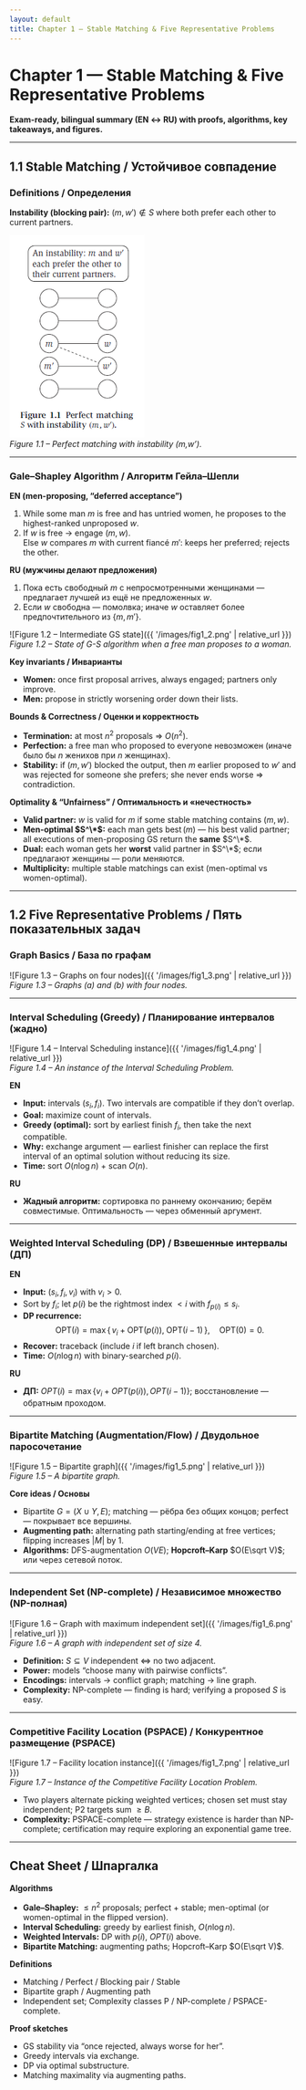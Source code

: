 ```yaml
---
layout: default
title: Chapter 1 — Stable Matching & Five Representative Problems
---
```


# Chapter 1 — Stable Matching & Five Representative Problems  
**Exam-ready, bilingual summary (EN ↔ RU) with proofs, algorithms, key takeaways, and figures.**

---

## 1.1 Stable Matching / Устойчивое совпадение

### Definitions / Определения

**Instability (blocking pair):** $(m,w')\notin S$ where both prefer each other to current partners.

![Figure 1.1 – Instability in matching](images/fig1_1.png)  
*Figure 1.1 – Perfect matching with instability (m,w’).*


---

### Gale–Shapley Algorithm / Алгоритм Гейла–Шепли

**EN (men-proposing, “deferred acceptance”)**
1. While some man $m$ is free and has untried women, he proposes to the highest-ranked unproposed $w$.
2. If $w$ is free → engage $(m,w)$.  
   Else $w$ compares $m$ with current fiancé $m'$: keeps her preferred; rejects the other.

**RU (мужчины делают предложения)**
1. Пока есть свободный $m$ с непросмотренными женщинами — предлагает лучшей из ещё не предложенных $w$.
2. Если $w$ свободна — помолвка; иначе $w$ оставляет более предпочтительного из $\{m,m'\}$.

![Figure 1.2 – Intermediate GS state]({{ '/images/fig1_2.png' | relative_url }})  
*Figure 1.2 – State of G-S algorithm when a free man proposes to a woman.*

**Key invariants / Инварианты**
- **Women:** once first proposal arrives, always engaged; partners only improve.  
- **Men:** propose in strictly worsening order down their lists.

**Bounds & Correctness / Оценки и корректность**
- **Termination:** at most $n^2$ proposals ⇒ $O(n^2)$.  
- **Perfection:** a free man who proposed to everyone невозможен (иначе было бы $n$ женихов при $n$ женщинах).  
- **Stability:** if $(m,w')$ blocked the output, then $m$ earlier proposed to $w'$ and was rejected for someone she prefers; she never ends worse ⇒ contradiction.

**Optimality & “Unfairness” / Оптимальность и «нечестность»**
- **Valid partner:** $w$ is valid for $m$ if some stable matching contains $(m,w)$.  
- **Men-optimal $S^\*$:** each man gets $\operatorname{best}(m)$ — his best valid partner; all executions of men-proposing GS return the **same** $S^\*$.  
- **Dual:** each woman gets her **worst** valid partner in $S^\*$; если предлагают женщины — роли меняются.  
- **Multiplicity:** multiple stable matchings can exist (men-optimal vs women-optimal).

---

## 1.2 Five Representative Problems / Пять показательных задач

### Graph Basics / База по графам

![Figure 1.3 – Graphs on four nodes]({{ '/images/fig1_3.png' | relative_url }})  
*Figure 1.3 – Graphs (a) and (b) with four nodes.*

---

### Interval Scheduling (Greedy) / Планирование интервалов (жадно)

![Figure 1.4 – Interval Scheduling instance]({{ '/images/fig1_4.png' | relative_url }})  
*Figure 1.4 – An instance of the Interval Scheduling Problem.*

**EN**
- **Input:** intervals $(s_i,f_i)$. Two intervals are compatible if they don’t overlap.  
- **Goal:** maximize count of intervals.  
- **Greedy (optimal):** sort by earliest finish $f_i$, then take the next compatible.  
- **Why:** exchange argument — earliest finisher can replace the first interval of an optimal solution without reducing its size.  
- **Time:** sort $O(n\log n)$ + scan $O(n)$.

**RU**
- **Жадный алгоритм:** сортировка по раннему окончанию; берём совместимые. Оптимальность — через обменный аргумент.

---

### Weighted Interval Scheduling (DP) / Взвешенные интервалы (ДП)

**EN**
- **Input:** $(s_i,f_i,v_i)$ with $v_i>0$.  
- Sort by $f_i$; let $p(i)$ be the rightmost index $<i$ with $f_{p(i)}\le s_i$.  
- **DP recurrence:**
  $$
  \mathrm{OPT}(i) = \max\{\, v_i + \mathrm{OPT}(p(i)),\; \mathrm{OPT}(i-1) \,\},\quad \mathrm{OPT}(0)=0.
  $$
- **Recover:** traceback (include $i$ if left branch chosen).  
- **Time:** $O(n\log n)$ with binary-searched $p(i)$.

**RU**
- **ДП:** $OPT(i)=\max\{v_i+OPT(p(i)),\,OPT(i-1)\}$; восстановление — обратным проходом.

---

### Bipartite Matching (Augmentation/Flow) / Двудольное паросочетание

![Figure 1.5 – Bipartite graph]({{ '/images/fig1_5.png' | relative_url }})  
*Figure 1.5 – A bipartite graph.*

**Core ideas / Основы**
- Bipartite $G=(X\cup Y,E)$; matching — рёбра без общих концов; perfect — покрывает все вершины.  
- **Augmenting path:** alternating path starting/ending at free vertices; flipping increases $|M|$ by 1.  
- **Algorithms:** DFS-augmentation $O(VE)$; **Hopcroft–Karp** $O(E\sqrt V)$; или через сетевой поток.

---

### Independent Set (NP-complete) / Независимое множество (NP-полная)

![Figure 1.6 – Graph with maximum independent set]({{ '/images/fig1_6.png' | relative_url }})  
*Figure 1.6 – A graph with independent set of size 4.*

- **Definition:** $S\subseteq V$ independent ⇔ no two adjacent.  
- **Power:** models “choose many with pairwise conflicts”.  
- **Encodings:** intervals → conflict graph; matching → line graph.  
- **Complexity:** NP-complete — finding is hard; verifying a proposed $S$ is easy.

---

### Competitive Facility Location (PSPACE) / Конкурентное размещение (PSPACE)

![Figure 1.7 – Facility location instance]({{ '/images/fig1_7.png' | relative_url }})  
*Figure 1.7 – Instance of the Competitive Facility Location Problem.*

- Two players alternate picking weighted vertices; chosen set must stay independent; P2 targets sum $\ge B$.  
- **Complexity:** PSPACE-complete — strategy existence is harder than NP-complete; certification may require exploring an exponential game tree.

---

## Cheat Sheet / Шпаргалка

**Algorithms**
- **Gale–Shapley:** $\le n^2$ proposals; perfect + stable; men-optimal (or women-optimal in the flipped version).
- **Interval Scheduling:** greedy by earliest finish, $O(n\log n)$.  
- **Weighted Intervals:** DP with $p(i)$, $OPT(i)$ above.  
- **Bipartite Matching:** augmenting paths; Hopcroft–Karp $O(E\sqrt V)$.

**Definitions**
- Matching / Perfect / Blocking pair / Stable  
- Bipartite graph / Augmenting path  
- Independent set; Complexity classes P / NP-complete / PSPACE-complete.

**Proof sketches**
- GS stability via “once rejected, always worse for her”.  
- Greedy intervals via exchange.  
- DP via optimal substructure.  
- Matching maximality via augmenting paths.
